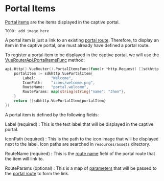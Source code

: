 # Portal Items

[Portal items](../api/http-api.md#portalitem) are the items displayed in the captive portal.

```
TODO: add image here
```

A portal item is just a link to an existing [portal route](./routes-and-links.md#portal-routes). Therefore, to display an item in the captive portal, one must already have defined a portal route.

To register a portal item to be displayed in the captive portal, we will use the [VueRouterApi.PortalItemsFunc](../api/vue-router-api.md#portalitemsfunc) method:

```go
api.Http().VueRouter().PortalItemsFunc(func(r *http.Request) []sdkhttp.VuePortalItem {
    portalItem := sdkhttp.VuePortalItem{
        Label:       "Welcome",
        IconPath:    "icons/welcome.png",
        RouteName:   "portal.welcome",
        RouteParams: map[string]string{"name": "Jhon"},
    }
    return []sdkhttp.VuePortalItem{portalItem}
})
```

A portal item is defined by the following fields:

Label (required)
: This is the text label that will be displayed in the captive portal.

IconPath (required)
: This is the path to the icon image that will be displayed next to the label. Icon paths are searched in `resources/assets` directory.

RouteName (required)
: This is the [route name](./routes-and-links.md#routename) field of the portal route that the item will link to.

RouteParams (optional)
: This is a map of [parameters](./routes-and-links.md#route-params) that will be passed to the [portal route](./routes-and-links.md#portal-routes) to form the link.
